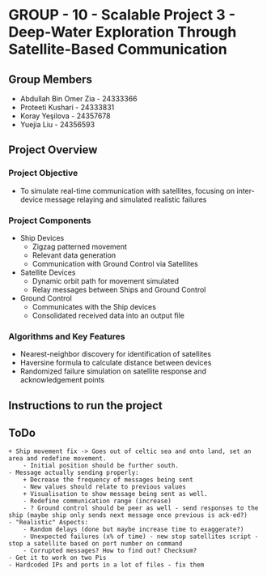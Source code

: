 # GROUP - 10 - Scalable Project 3 - Deep-Water Exploration Through Satellite-Based Communication

## Group Members

- Abdullah Bin Omer Zia - 24333366
- Proteeti Kushari - 24333831
- Koray Yeşilova - 24357678
- Yuejia Liu - 24356593

## Project Overview

### Project Objective

- To simulate real-time communication with satellites, focusing on inter-device message relaying and simulated realistic failures

### Project Components

- Ship Devices
  - Zigzag patterned movement
  - Relevant data generation
  - Communication with Ground Control via Satellites
- Satellite Devices
  - Dynamic orbit path for movement simulated
  - Relay messages between Ships and Ground Control
- Ground Control
  - Communicates with the Ship devices
  - Consolidated received data into an output file

### Algorithms and Key Features

- Nearest-neighbor discovery for identification of satellites
- Haversine formula to calculate distance between devices
- Randomized failure simulation on satellite response and acknowledgement points

## Instructions to run the project

## ToDo

```
+ Ship movement fix -> Goes out of celtic sea and onto land, set an area and redefine movement. 
    - Initial position should be further south.
- Message actually sending properly:
    + Decrease the frequency of messages being sent
    - New values should relate to previous values
    + Visualisation to show message being sent as well.
    - Redefine communication range (increase)
    - ? Ground control should be peer as well - send responses to the ship (maybe ship only sends next message once previous is ack-ed?)
- "Realistic" Aspects:
    - Random delays (done but maybe increase time to exaggerate?)
    - Unexpected failures (x% of time) - new stop satellites script - stop a satellite based on port number on command
    - Corrupted messages? How to find out? Checksum?
- Get it to work on two Pis
- Hardcoded IPs and ports in a lot of files - fix them
```
